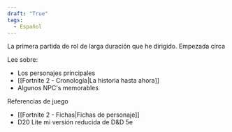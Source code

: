```yaml
---
draft: "True"
tags:
  - Español
---
```

La primera partida de rol de larga duración que he dirigido. Empezada circa 

Lee sobre:
- Los personajes principales
- [[Fortnite 2 - Cronología|La historia hasta ahora]] 
- Algunos NPC's memorables

Referencias de juego
- [[Fortnite 2 - Fichas|Fichas de personaje]] 
- D20 Lite mi versión reducida de D&D 5e